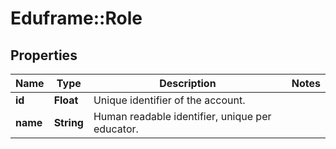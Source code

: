 # Eduframe::Role

## Properties
Name | Type | Description | Notes
------------ | ------------- | ------------- | -------------
**id** | **Float** | Unique identifier of the account. | 
**name** | **String** | Human readable identifier, unique per educator. | 


